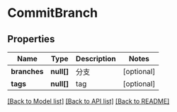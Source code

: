 # CommitBranch

## Properties

Name | Type | Description | Notes
------------ | ------------- | ------------- | -------------
**branches** | **null[]** | 分支 | [optional] 
**tags** | **null[]** | tag | [optional] 

[[Back to Model list]](../../README.md#documentation-for-models) [[Back to API list]](../../README.md#documentation-for-api-endpoints) [[Back to README]](../../README.md)



